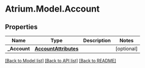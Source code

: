# Atrium.Model.Account
## Properties

Name | Type | Description | Notes
------------ | ------------- | ------------- | -------------
**_Account** | [**AccountAttributes**](AccountAttributes.md) |  | [optional] 

[[Back to Model list]](../README.md#documentation-for-models) [[Back to API list]](../README.md#documentation-for-api-endpoints) [[Back to README]](../README.md)

